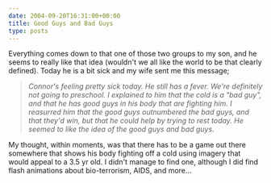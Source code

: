 ```yaml
---
date: 2004-09-20T16:31:00+00:00
title: Good Guys and Bad Guys
type: posts
---
```

Everything comes down to that one of those two groups to my son, and he seems to really like that idea (wouldn't we all like the world to be that clearly defined). Today he is a bit sick and my wife sent me this message;

> _Connor's feeling pretty sick today. He still has a fever. We're definitely not going to preschool. I explained to him that the cold is a "bad guy", and that he has good guys in his body that are fighting him. I reasurred him that the good guys outnumbered the bad guys, and that they'd win, but that he could help by trying to rest today. He seemed to like the idea of the good guys and bad guys._ 

My thought, within moments, was that there has to be a game out there somewhere that shows his body fighting off a cold using imagery that would appeal to a 3.5 yr old. I didn't manage to find one, although I did find flash animations about bio-terrorism, AIDS, and more...

